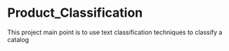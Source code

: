 # Product_Classification
This project main point is to use text classification techniques to classify a catalog
